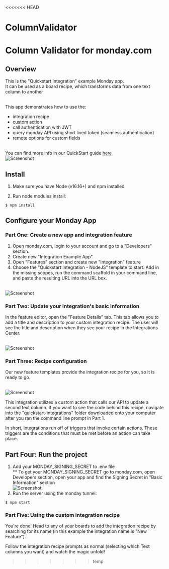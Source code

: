<<<<<<< HEAD
# ColumnValidator
Column Validator for monday.com
=======
## Overview

This is the "Quickstart Integration" example Monday app.
<br>It can be used as a board recipe, which transforms data from one text column to another

<br>This app demonstrates how to use the:

- integration recipe
- custom action
- call authentication with JWT
- query monday API using short lived token (seamless authentication)
- remote options for custom fields

<br>You can find more info in our QuickStart guide [here](https://monday.com/developers/apps/quickstart-integration/)
<br>![Screenshot](https://dapulse-res.cloudinary.com/image/upload/v1658942490/remote_mondaycom_static/developers/screenshots/QUICKSTART_GIPHY.gif)

## Install

1. Make sure you have Node (v16.16+) and npm installed

2. Run node modules install:

```
$ npm install
```

## Configure your Monday App

### Part One: Create a new app and integration feature

1. Open monday.com, login to your account and go to a "Developers" section.
2. Create new "Integration Example App"
3. Open "Features" section and create new "Integration" feature
4. Choose the "Quickstart Integration - NodeJS" template to start. Add in the missing scopes, run the command scaffold in your command line, and paste the resulting URL into the URL box.

<br>![Screenshot](https://dapulse-res.cloudinary.com/image/upload/v1659026516/integration_template.gif)

### Part Two: Update your integration's basic information

In the feature editor, open the "Feature Details" tab. This tab allows you to add a title and description to your custom integration recipe. The user will see the title and description when they see your recipe in the Integrations Center.

<br>![Screenshot](https://dapulse-res.cloudinary.com/image/upload/v1659026704/ee5c6e5-Quickstart_1.png)

### Part Three: Recipe configuration

Our new feature templates provide the integration recipe for you, so it is ready to go.

<br>![Screenshot](https://dapulse-res.cloudinary.com/image/upload/v1659026804/ecd8711-Recipe.png)

This integration utilizes a custom action that calls our API to update a second text column. If you want to see the code behind this recipe, navigate into the "quickstart-integrations" folder downloaded onto your computer after you ran the command line prompt in Part 1.

In short, integrations run off of triggers that invoke certain actions. These triggers are the conditions that must be met before an action can take place.

## Part Four: Run the project

1. Add your MONDAY_SIGNING_SECRET to .env file
   <br> \*\* To get your MONDAY_SIGNING_SECRET go to monday.com, open Developers section, open your app and find the Signing Secret in "Basic Information" section
   <br> ![Screenshot](https://dapulse-res.cloudinary.com/image/upload/f_auto,q_auto/remote_mondaycom_static/uploads/VladMystetskyi/4db4f03e-67a5-482d-893e-033db67ee09b_monday-Apps2020-05-1901-31-26.png)
2. Run the server using the monday tunnel:

```
$ npm start
```

 ### Part Five: Using the custom integration recipe

You're done! Head to any of your boards to add the integration recipe by searching for its name (in this example the integration name is "New Feature").

Follow the integration recipe prompts as normal (selecting which Text columns you want) and watch the magic unfold!
>>>>>>> temp
